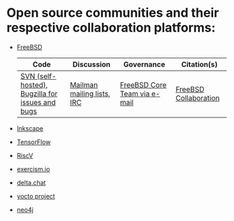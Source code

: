 # Open source communities and their respective collaboration platforms:
- [FreeBSD](https://www.freebsd.org/)

  Code | Discussion | Governance | Citation(s)
  ---- | ---------- | ---------- | ------------
  [SVN (self-hosted)](https://svn.FreeBSD.org), [Bugzilla for issues and bugs](https://bugs.freebsd.org/bugzilla/) | [Mailman mailing lists](https://lists.freebsd.org/mailman/listinfo), [IRC](https://wiki.freebsd.org/IRC/Channels) | [FreeBSD Core Team via e-mail](https://en.wikipedia.org/wiki/FreeBSD#Governance_structure) | [FreeBSD Collaboration](https://www.freebsd.org/doc/en_US.ISO8859-1/articles/building-products/freebsd-collaboration.html)

- [Inkscape](https://www.inkscape.org/)
- [TensorFlow](https://www.tensorflow.org/)
- [RiscV](https://riscv.org/)
- [exercism.io](https://exercism.io/)
- [delta.chat](https://delta.chat/)
- [yocto project](https://www.yoctoproject.org/)
- [neo4j](https://community.neo4j.com/)
